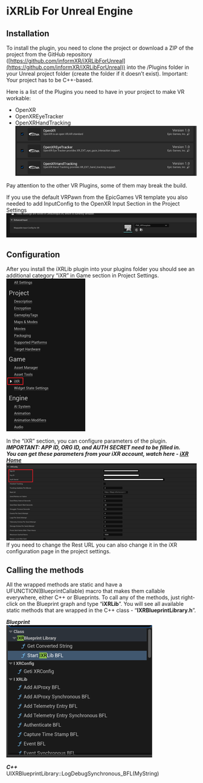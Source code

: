 # iXRLib For Unreal Engine

## Installation

To install the plugin, you need to clone the project or download a ZIP of the project from the GitHub repository ([https://github.com/informXR/iXRLibForUnreal](https://github.com/informXR/iXRLibForUnreal)) into the /Plugins folder in your Unreal project folder (create the folder if it doesn’t exist). Important: Your project has to be C++-based.

Here is a list of the Plugins you need to have in your project to make VR workable:
* OpenXR  
* OpenXREyeTracker  
* OpenXRHandTracking
![](https://github.com/informXR/iXRLibForUnreal/blob/main/ReadmeImages/plugins.png?raw=true)

Pay attention to the other VR Plugins, some of them may break the build.

If you use the default VRPawn from the EpicGames VR template you also needed to add InputConfig to the OpenXR Input Section in the Project Settings
![](https://github.com/informXR/iXRLibForUnreal/blob/main/ReadmeImages/template.png?raw=true)

## Configuration

After you install the iXRLib plugin into your plugins folder you should see an additional category “iXR” in Game section in Project Settings.  
![](https://github.com/informXR/iXRLibForUnreal/blob/main/ReadmeImages/project-settings.png?raw=true)

In the “iXR” section, you can configure parameters of the plugin.  
***IMPORTANT: APP ID, ORG ID, and AUTH SECRET need to be filled in.***  
***You can get these parameters from your iXR account, watch here \- [iXR Home](https://app.informxr.io/dashboard/home)***  
![](https://github.com/informXR/iXRLibForUnreal/blob/main/ReadmeImages/config.png?raw=true)
If you need to change the Rest URL you can also change it in the iXR configuration page in the project settings.

## Calling the methods

All the wrapped methods are static and have a UFUNCTION(BlueprintCallable) macro that makes them callable everywhere, either C++ or Blueprints. To call any of the methods, just right-click on the Blueprint graph and type “**iXRLib**”. You will see all available static methods that are wrapped in the C++ class \- “**IXRBlueprintLibrary.h**”.

***Blueprint***  
![](https://github.com/informXR/iXRLibForUnreal/blob/main/ReadmeImages/blueprint.png?raw=true)

***C++***  
UIXRBlueprintLibrary::LogDebugSynchronous\_BFL(MyString)  
